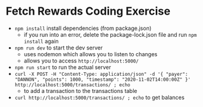 # Fetch Rewards Coding Exercise
- `npm install` install dependencies (from package.json)
  - if you run into an error, delete the package-lock.json file and run `npm install` again
- `npm run dev` to start the dev server
  - uses nodemon which allows you to listen to changes
  - allows you to access `http://localhost:5000/`
- `npm run start` to run the actual server
- `curl -X POST -H "Content-Type: application/json" -d '{ "payer": "DANNON", "points": 1000, "timestamp": "2020-11-02T14:00:00Z" }' http://localhost:5000/transactions/ ; echo`
  - to add a transaction to the transactions table
- `curl http://localhost:5000/transactions/ ; echo` to get balances